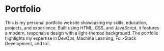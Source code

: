 # Portfolio
This is my personal portfolio website showcasing my skills, education, projects, and experience. Built using HTML, CSS, and JavaScript, it features a modern, responsive design with a light-themed background. The portfolio highlights my expertise in DevOps, Machine Learning, Full-Stack Development, and IoT.
